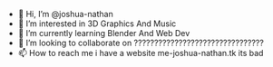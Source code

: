- 👋 Hi, I’m @joshua-nathan
- 👀 I’m interested in 3D Graphics And Music
- 🌱 I’m currently learning Blender And Web Dev
- 💞️ I’m looking to collaborate on ????????????????????????????????
- 📫 How to reach me i have a website me-joshua-nathan.tk its bad

<!---
joshua-nathan/joshua-nathan is a ✨ special ✨ repository because its `README.md` (this file) appears on your GitHub profile.
You can click the Preview link to take a look at your changes.
--->
